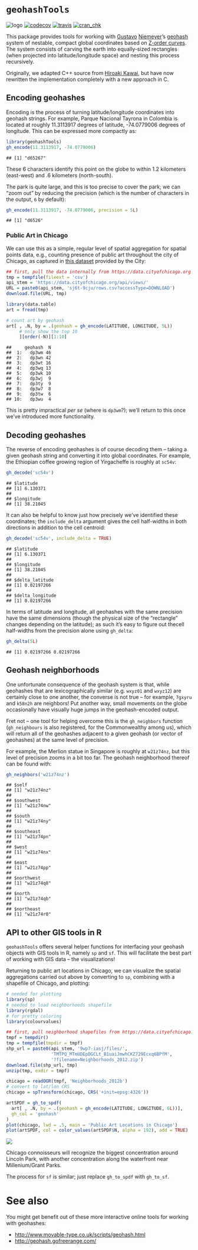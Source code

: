 
# `geohashTools`

![logo](logo.png "geohashTools")
[![codecov](http://codecov.io/github/MichaelChirico/geohashTools/coverage.svg?branch=master)](http://codecov.io/github/MichaelChirico/geohashTools?branch=master)
[![travis](https://travis-ci.org/MichaelChirico/geohashTools.svg?branch=master)](https://travis-ci.org/MichaelChirico/geohashTools)
[![cran\_chk](https://cranchecks.info/badges/flavor/release/geohashTools)](https://cran.r-project.org/web/checks/check_results_geohashTools.html)

This package provides tools for working with
[Gustavo](https://github.com/niemeyer)
[Niemeyer](https://twitter.com/gniemeyer)’s
[geohash](https://en.wikipedia.org/wiki/Geohash) system of nestable,
compact global coordinates based on [Z-order
curves](https://en.wikipedia.org/wiki/Z-order_curve). The system
consists of carving the earth into equally-sized rectangles (when
projected into latitude/longitude space) and nesting this process
recursively.

Originally, we adapted C++ source from [Hiroaki
Kawai](https://github.com/hkwi), but have now rewritten the
implementation completely with a new approach in C.

## Encoding geohashes

Encoding is the process of turning latitude/longitude coordinates into
geohash strings. For example, Parque Nacional Tayrona in Colombia is
located at roughly 11.3113917 degrees of latitude, -74.0779006 degrees
of longitude. This can be expressed more compactly as:

``` r
library(geohashTools)
gh_encode(11.3113917, -74.0779006)
```

    ## [1] "d65267"

These 6 characters identify this point on the globe to within 1.2
kilometers (east-west) and .6 kilometers (north-south).

The park is quite large, and this is too precise to cover the park; we
can “zoom out” by reducing the precision (which is the number of
characters in the output, `6` by default):

``` r
gh_encode(11.3113917, -74.0779006, precision = 5L)
```

    ## [1] "d6526"

### Public Art in Chicago

We can use this as a simple, regular level of spatial aggregation for
spatial points data, e.g., counting presence of public art throughout
the city of Chicago, as captured in [this
dataset](https://data.cityofchicago.org/Parks-Recreation/Parks-Public-Art/sj6t-9cju)
provided by the City:

``` r
## first, pull the data internally from https://data.cityofchicago.org
tmp = tempfile(fileext = 'csv')
api_stem = 'https://data.cityofchicago.org/api/views/'
URL = paste0(api_stem, 'sj6t-9cju/rows.csv?accessType=DOWNLOAD')
download.file(URL, tmp)

library(data.table)
art = fread(tmp)

# count art by geohash
art[ , .N, by = .(geohash = gh_encode(LATITUDE, LONGITUDE, 5L))
     # only show the top 10
     ][order(-N)][1:10]
```

    ##     geohash  N
    ##  1:   dp3wm 46
    ##  2:   dp3wn 42
    ##  3:   dp3wt 16
    ##  4:   dp3wq 13
    ##  5:   dp3wk 10
    ##  6:   dp3wj  9
    ##  7:   dp3ty  9
    ##  8:   dp3w7  8
    ##  9:   dp3tw  6
    ## 10:   dp3wu  4

This is pretty impractical *per se* (where is `dp3wm`?); we’ll return to
this once we’ve introduced more functionality.

## Decoding geohashes

The reverse of encoding geohashes is of course decoding them – taking a
given geohash string and converting it into global coordinates. For
example, the Ethiopian coffee growing region of Yirgacheffe is roughly
at `sc54v`:

``` r
gh_decode('sc54v')
```

    ## $latitude
    ## [1] 6.130371
    ## 
    ## $longitude
    ## [1] 38.21045

It can also be helpful to know just how precisely we’ve identified these
coordinates; the `include_delta` argument gives the cell half-widths in
both directions in addition to the cell centroid:

``` r
gh_decode('sc54v', include_delta = TRUE)
```

    ## $latitude
    ## [1] 6.130371
    ## 
    ## $longitude
    ## [1] 38.21045
    ## 
    ## $delta_latitude
    ## [1] 0.02197266
    ## 
    ## $delta_longitude
    ## [1] 0.02197266

In terms of latitude and longitude, all geohashes with the same
precision have the same dimensions (though the physical size of the
“rectangle” changes depending on the latitude); as such it’s easy to
figure out thecell half-widths from the precision alone using
`gh_delta`:

``` r
gh_delta(5L)
```

    ## [1] 0.02197266 0.02197266

## Geohash neighborhoods

One unfortunate consequence of the geohash system is that, while
geohashes that are lexicographically similar (e.g. `wxyz01` and
`wxyz12`) are certainly close to one another, the converse is not true –
for example, `7gxyru` and `k58n2h` are neighbors\! Put another way,
small movements on the globe occasionally have visually huge jumps in
the geohash-encoded output.

Fret not – one tool for helping overcome this is the `gh_neighbors`
function (`gh_neighbours` is also registered, for the Commonwealthy
among us), which will return all of the geohashes adjacent to a given
geohash (or vector of geohashes) at the same level of precision.

For example, the Merlion statue in Singapore is roughly at `w21z74nz`,
but this level of precision zooms in a bit too far. The geohash
neighborhood thereof can be found with:

``` r
gh_neighbors('w21z74nz')
```

    ## $self
    ## [1] "w21z74nz"
    ## 
    ## $southwest
    ## [1] "w21z74nw"
    ## 
    ## $south
    ## [1] "w21z74ny"
    ## 
    ## $southeast
    ## [1] "w21z74pn"
    ## 
    ## $west
    ## [1] "w21z74nx"
    ## 
    ## $east
    ## [1] "w21z74pp"
    ## 
    ## $northwest
    ## [1] "w21z74q8"
    ## 
    ## $north
    ## [1] "w21z74qb"
    ## 
    ## $northeast
    ## [1] "w21z74r0"

## API to other GIS tools in R

`geohashTools` offers several helper functions for interfacing your
geohash objects with GIS tools in R, namely `sp` and `sf`. This will
facilitate the best part of working with GIS data – the visualizations\!

Returning to public art locations in Chicago, we can visualize the
spatial aggregations carried out above by converting to `sp`, combining
with a shapefile of Chicago, and plotting:

``` r
# needed for plotting
library(sp)
# needed to load neighborhoods shapefile
library(rgdal)
# for pretty coloring
library(colourvalues)

## first, pull neighborhood shapefiles from https://data.cityofchicago.org
tmpf = tempdir()
tmp = tempfile(tmpdir = tmpf)
shp_url = paste0(api_stem, '9wp7-iasj/files/', 
                 'TMTPQ_MTmUDEpDGCLt_B1uaiJmwhCKZ729Ecxq6BPfM',
                 '?filename=Neighborhoods_2012.zip')
download.file(shp_url, tmp)
unzip(tmp, exdir = tmpf)

chicago = readOGR(tmpf, 'Neighborhoods_2012b')
# convert to lat/lon CRS
chicago = spTransform(chicago, CRS('+init=epsg:4326'))

artSPDF = gh_to_spdf(
  art[ , .N, by = .(geohash = gh_encode(LATITUDE, LONGITUDE, 6L))],
  gh_col = 'geohash'
)
plot(chicago, lwd = .5, main = 'Public Art Locations in Chicago')
plot(artSPDF, col = color_values(artSPDF$N, alpha = 192), add = TRUE)
```

<img src="README-chicago_plot-1.png" width="\textwidth" />

Chicago connoisseurs will recognize the biggest concentration around
Lincoln Park, with another concentration along the waterfront near
Millenium/Grant Parks.

The process for `sf` is similar; just replace `gh_to_spdf` with
`gh_to_sf`.

# See also

You might get benefit out of these more interactive online tools for
working with geohashes:

  - <http://www.movable-type.co.uk/scripts/geohash.html>
  - <http://geohash.gofreerange.com/>

